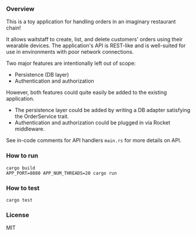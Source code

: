 
### Overview
This is a toy application for handling orders in an imaginary restaurant chain!

It allows waitstaff to create, list, and delete customers' orders using their wearable devices.
The application's API is REST-like and is well-suited for use in environments with poor network connections.

Two major features are intentionally left out of scope:

* Persistence (DB layer)
* Authentication and authorization

However, both features could quite easily be added to the existing application.
* The persistence layer could be added by writing a DB adapter satisfying the OrderService trait.
* Authentication and authorization could be plugged in via Rocket middleware.

See in-code comments for API handlers `main.rs` for more details on API.
### How to run
```
cargo build
APP_PORT=8080 APP_NUM_THREADS=20 cargo run
```

### How to test
```
cargo test
```

### License
MIT
